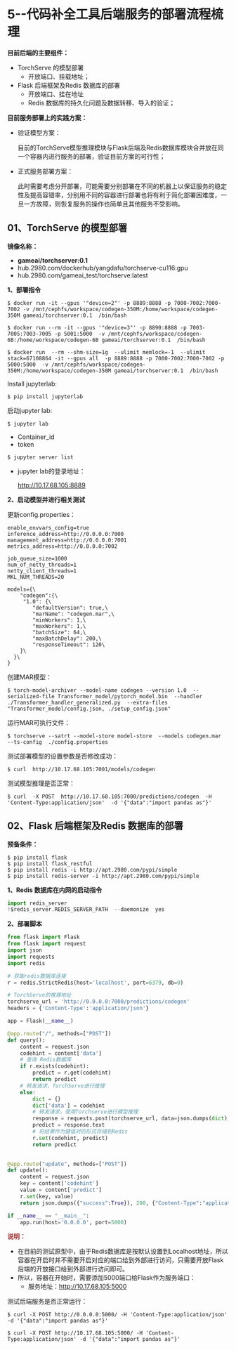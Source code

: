 # 5--代码补全工具后端服务的部署流程梳理



**目前后端的主要组件：**

- TorchServe 的模型部署
  - 开放端口、挂载地址；
- Flask 后端框架及Redis 数据库的部署
  - 开放端口、挂在地址
  - Redis 数据库的持久化问题及数据转移、导入的验证；



**目前服务部署上的实践方案：**

- 验证模型方案：

  目前的TorchServe模型推理模块与Flask后端及Redis数据库模块合并放在同一个容器内进行服务的部署，验证目前方案的可行性；

- 正式服务部署方案：

  此时需要考虑分开部署，可能需要分别部署在不同的机器上以保证服务的稳定性及提高容错率，分别用不同的容器进行部署也将有利于简化部署困难度，一旦一方故障，则恢复服务的操作也简单且其他服务不受影响。



## 01、TorchServe 的模型部署

**镜像名称：**

- **gameai/torchserver:0.1**
- hub.2980.com/dockerhub/yangdafu/torchserve-cu116:gpu
- hub.2980.com/gameai_test/torchserve:latest



**1、部署指令**

```shell
$ docker run -it --gpus '"device=2"' -p 8889:8888 -p 7000-7002:7000-7002 -v /mnt/cephfs/workspace/codegen-350M:/home/workspace/codegen-350M gameai/torchserver:0.1  /bin/bash
```

```shell
$ docker run --rm -it --gpus '"device=3"' -p 8890:8888 -p 7003-7005:7003-7005 -p 5001:5000  -v /mnt/cephfs/workspace/codegen-6B:/home/workspace/codegen-6B gameai/torchserver:0.1  /bin/bash
```

```shell
$ docker run  --rm --shm-size=1g  --ulimit memlock=-1  --ulimit stack=67108864 -it --gpus all  -p 8889:8888 -p 7000-7002:7000-7002 -p 5000:5000  -v /mnt/cephfs/workspace/codegen-350M:/home/workspace/codegen-350M gameai/torchserver:0.1  /bin/bash
```

Install jupyterlab:

```shell
$ pip install jupyterlab
```

启动jupyter lab:

```shell
$ jupyter lab
```

- Container_id
- token

```shell
$ jupyter server list
```

- jupyter lab的登录地址：

  http://10.17.68.105:8889

**2、启动模型并进行相关测试**

更新config.properties：

```properties
enable_envvars_config=true
inference_address=http://0.0.0.0:7000
management_address=http://0.0.0.0:7001
metrics_address=http://0.0.0.0:7002

job_queue_size=1000
num_of_netty_threads=1
netty_client_threads=1
MKL_NUM_THREADS=20

models={\
	"codegen":{\
	 "1.0": {\
		"defaultVersion": true,\
		"marName": "codegen.mar",\
		"minWorkers": 1,\
		"maxWorkers": 1,\
		"batchSize": 64,\
		"maxBatchDelay": 200,\
		"responseTimeout": 120\
	}\
  }\
}
```



创建MAR模型：

```shell
$ torch-model-archiver --model-name codegen --version 1.0  --serialized-file Transformer_model/pytorch_model.bin  --handler  ./Transformer_handler_generalized.py  --extra-files  "Transformer_model/config.json, ./setup_config.json"
```

运行MAR可执行文件：

```shell
$ torchserve --satrt --model-store model-store  --models codegen.mar  --ts-config  ./config.properties
```

测试部署模型的设置参数是否修改成功：

```shell
$ curl  http://10.17.68.105:7001/models/codegen
```

测试模型推理是否正常：

```shell
$ curl  -X POST  http://10.17.68.105:7000/predictions/codegen  -H  'Content-Type:application/json'  -d '{"data":"import pandas as"}'
```





## 02、Flask 后端框架及Redis 数据库的部署

**预备条件：**

```shell
$ pip install flask
$ pip install flask_restful
$ pip install redis -i http://apt.2980.com/pypi/simple
$ pip install redis-server -i http://apt.2980.com/pypi/simple
```



**1、Redis 数据库在内网的启动指令**

```python
import redis_server
!$redis_server.REDIS_SERVER_PATH  --daemonize  yes
```



 **2、部署脚本**

```python
from flask import Flask
from flask import request
import json
import requests
import redis

# 获取redis数据库连接
r = redis.StrictRedis(host='localhost', port=6379, db=0)

# TorchServe的推理地址
torchserve_url = 'http://0.0.0.0:7000/predictions/codegen'
headers = {'Content-Type':'application/json'}

app = Flask(__name__)

@app.route("/", methods=["POST"])
def query():
    content = request.json
    codehint = content['data']
    # 查询 Redis数据库
    if r.exists(codehint):
        predict = r.get(codehint)
        return predict
    # 转发请求，TorchServe进行推理
    else:
        dict = {}
        dict['data'] = codehint
        # 转发请求，使用Torchserve进行模型推理
        response = requests.post(torchserve_url, data=json.dumps(dict), headers=headers)
        predict = response.text
        # 将结果作为键值对的形式存储到Redis
        r.set(codehint, predict)
        return predict
  

@app.route("update", methods=["POST"])
def update():
    content = request.json
    key = content['codehint']
    value = content['predict']
    r.set(key, value)
    return json.dumps({"success":True}), 200, {"Content-Type":"application/json"}

if __name__ == "__main__":
    app.run(host='0.0.0.0', port=5000)
```

<span style='color:brown'>**说明：**</span>

- 在目前的测试原型中，由于Redis数据库是按默认设置到Localhost地址，所以容器在开启时并不需要开启对应的端口给到外部进行访问，只需要开放Flask后端的开放接口给到外部进行访问即可。
- 所以，容器在开始时，需要添加5000端口给Flask作为服务端口：
  - 服务地址：http://10.17.68.105:5000

测试后端服务是否正常运行：

```shell
$ curl -X POST http://0.0.0.0:5000/ -H 'Content-Type:application/json' -d '{"data":"import pandas as"}'

$ curl -X POST http://10.17.68.105:5000/ -H 'Content-Type:application/json' -d '{"data":"import pandas as"}'
```

